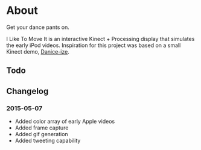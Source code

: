 # About

Get your dance pants on.

I Like To Move It is an interactive Kinect + Processing display that simulates
the early iPod videos. Inspiration for this project was based on a small
Kinect demo, [Danice-ize](https://github.com/dGrandesign/Dance-ize).

## Todo

## Changelog

### 2015-05-07

* Added color array of early Apple videos
* Added frame capture
* Added gif generation
* Added tweeting capability
